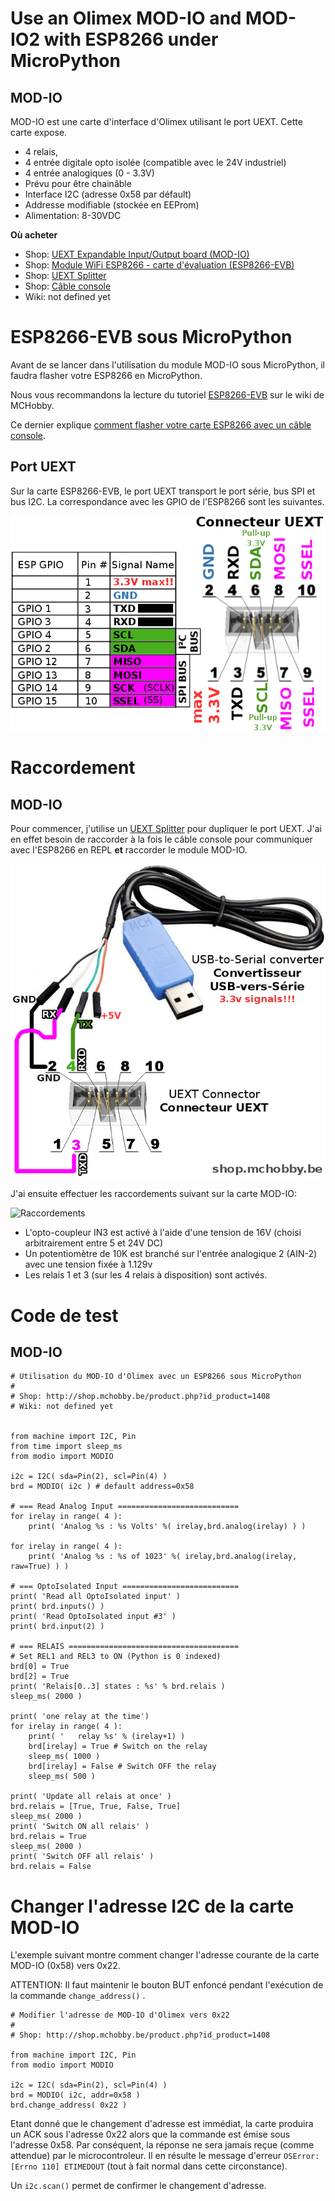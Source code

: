 # Use an Olimex MOD-IO and MOD-IO2 with ESP8266 under MicroPython

## MOD-IO

MOD-IO est une carte d'interface d'Olimex utilisant le port UEXT. Cette carte expose.
* 4 relais,
* 4 entrée digitale opto isolée (compatible avec le 24V industriel)
* 4 entrée analogiques (0 - 3.3V)
* Prévu pour être chainâble
* Interface I2C (adresse 0x58 par défault)
* Addresse modifiable (stockée en EEProm)
* Alimentation: 8-30VDC

__Où acheter__
* Shop: [UEXT Expandable Input/Output board (MOD-IO)](http://shop.mchobby.be/product.php?id_product=1408)
* Shop: [Module WiFi ESP8266 - carte d'évaluation (ESP8266-EVB)](http://shop.mchobby.be/product.php?id_product=1408)
* Shop: [UEXT Splitter](http://shop.mchobby.be/product.php?id_product=1412)
* Shop: [Câble console](http://shop.mchobby.be/product.php?id_product=144)
* Wiki: not defined yet 

# ESP8266-EVB sous MicroPython
Avant de se lancer dans l'utilisation du module MOD-IO sous MicroPython, il faudra flasher votre ESP8266 en MicroPython.

Nous vous recommandons la lecture du tutoriel [ESP8266-EVB](https://wiki.mchobby.be/index.php?title=ESP8266-DEV) sur le wiki de MCHobby.

Ce dernier explique [comment flasher votre carte ESP8266 avec un câble console](https://wiki.mchobby.be/index.php?title=ESP8266-DEV).

## Port UEXT

Sur la carte ESP8266-EVB, le port UEXT transport le port série, bus SPI et bus I2C. La correspondance avec les GPIO de l'ESP8266 sont les suivantes.

![Raccordements](ESP8266-EVB-UEXT.jpg)

# Raccordement

## MOD-IO 
Pour commencer, j'utilise un [UEXT Splitter](http://shop.mchobby.be/product.php?id_product=1412) pour dupliquer le port UEXT. J'ai en effet besoin de raccorder à la fois le câble console pour communiquer avec l'ESP8266 en REPL __et__ raccorder le module MOD-IO.

![Raccordements](ESP8266-EVB-UEXT-SERIAL.jpg)

J'ai ensuite effectuer les raccordements suivant sur la carte MOD-IO:

![Raccordements](mod-io-wiring-low.jpg)

* L'opto-coupleur IN3 est activé à l'aide d'une tension de 16V (choisi arbitrairement entre 5 et 24V DC)
* Un potentiomètre de 10K est branché sur l'entrée analogique 2 (AIN-2) avec une tension fixée à 1.129v
* Les relais 1 et 3 (sur les 4 relais à disposition) sont activés.

# Code de test

## MOD-IO
```
# Utilisation du MOD-IO d'Olimex avec un ESP8266 sous MicroPython
#
# Shop: http://shop.mchobby.be/product.php?id_product=1408
# Wiki: not defined yet


from machine import I2C, Pin
from time import sleep_ms
from modio import MODIO

i2c = I2C( sda=Pin(2), scl=Pin(4) )
brd = MODIO( i2c ) # default address=0x58

# === Read Analog Input ===========================
for irelay in range( 4 ):
    print( 'Analog %s : %s Volts' %( irelay,brd.analog(irelay) ) ) 

for irelay in range( 4 ):
    print( 'Analog %s : %s of 1023' %( irelay,brd.analog(irelay, raw=True) ) ) 

# === OptoIsolated Input ==========================
print( 'Read all OptoIsolated input' )
print( brd.inputs() )
print( 'Read OptoIsolated input #3' )
print( brd.input(2) )

# === RELAIS ======================================
# Set REL1 and REL3 to ON (Python is 0 indexed)
brd[0] = True
brd[2] = True
print( 'Relais[0..3] states : %s' % brd.relais ) 
sleep_ms( 2000 )

print( 'one relay at the time')
for irelay in range( 4 ):
    print( '   relay %s' % (irelay+1) )
    brd[irelay] = True # Switch on the relay
    sleep_ms( 1000 )
    brd[irelay] = False # Switch OFF the relay
    sleep_ms( 500 )

print( 'Update all relais at once' )
brd.relais = [True, True, False, True]
sleep_ms( 2000 )
print( 'Switch ON all relais' )
brd.relais = True
sleep_ms( 2000 )
print( 'Switch OFF all relais' )
brd.relais = False
```

# Changer l'adresse I2C de la carte MOD-IO

L'exemple suivant montre comment changer l'adresse courante de la carte MOD-IO (0x58) vers 0x22.

ATTENTION: Il faut maintenir le bouton BUT enfoncé pendant l'exécution de la commande `change_address()` .

```
# Modifier l'adresse de MOD-IO d'Olimex vers 0x22
#
# Shop: http://shop.mchobby.be/product.php?id_product=1408

from machine import I2C, Pin
from modio import MODIO

i2c = I2C( sda=Pin(2), scl=Pin(4) )
brd = MODIO( i2c, addr=0x58 )
brd.change_address( 0x22 )
```

Etant donné que le changement d'adresse est immédiat, la carte produira un ACK sous l'adresse 0x22 alors que la commande est émise sous l'adresse 0x58.
Par conséquent, la réponse ne sera jamais reçue (comme attendue) par le microcontroleur. Il en résulte le message d'erreur `OSError: [Errno 110] ETIMEDOUT` (tout à fait normal dans cette circonstance).

Un `i2c.scan()` permet de confirmer le changement d'adresse.


